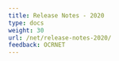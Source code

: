 ```yaml
---
title: Release Notes - 2020
type: docs
weight: 30
url: /net/release-notes-2020/
feedback: OCRNET
---
```



